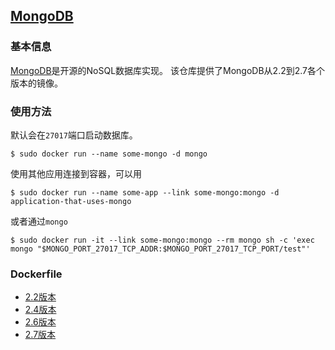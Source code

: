 ## [MongoDB](https://registry.hub.docker.com/_/mongo/)

### 基本信息
[MongoDB](https://en.wikipedia.org/wiki/MongoDB)是开源的NoSQL数据库实现。
该仓库提供了MongoDB从2.2到2.7各个版本的镜像。

### 使用方法
默认会在`27017`端口启动数据库。
```
$ sudo docker run --name some-mongo -d mongo
```

使用其他应用连接到容器，可以用
```
$ sudo docker run --name some-app --link some-mongo:mongo -d application-that-uses-mongo
```
或者通过`mongo`
```
$ sudo docker run -it --link some-mongo:mongo --rm mongo sh -c 'exec mongo "$MONGO_PORT_27017_TCP_ADDR:$MONGO_PORT_27017_TCP_PORT/test"'
```

### Dockerfile
* [2.2版本](https://github.com/docker-library/mongo/blob/77c841472ccb6cc87fea1218269d097405edc6cb/2.2/Dockerfile)
* [2.4版本](https://github.com/docker-library/mongo/blob/807078cb7b5f0289f6dabf9f6875d5318122bc30/2.4/Dockerfile)
* [2.6版本](https://github.com/docker-library/mongo/blob/77c841472ccb6cc87fea1218269d097405edc6cb/2.6/Dockerfile)
* [2.7版本](https://github.com/docker-library/mongo/blob/807078cb7b5f0289f6dabf9f6875d5318122bc30/2.7/Dockerfile)
